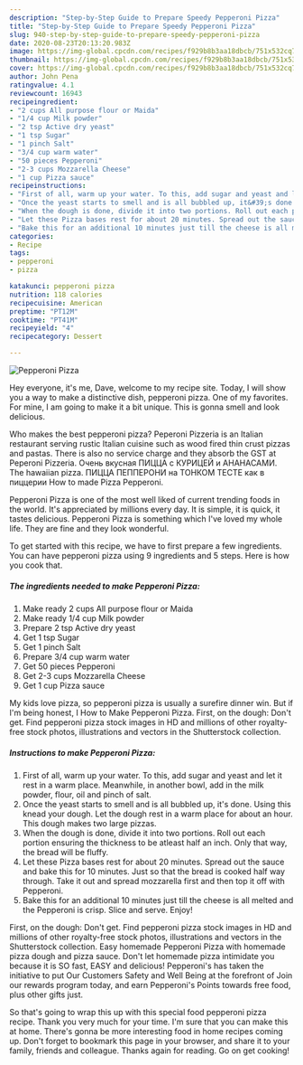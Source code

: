 ```yaml
---
description: "Step-by-Step Guide to Prepare Speedy Pepperoni Pizza"
title: "Step-by-Step Guide to Prepare Speedy Pepperoni Pizza"
slug: 940-step-by-step-guide-to-prepare-speedy-pepperoni-pizza
date: 2020-08-23T20:13:20.983Z
image: https://img-global.cpcdn.com/recipes/f929b8b3aa18dbcb/751x532cq70/pepperoni-pizza-recipe-main-photo.jpg
thumbnail: https://img-global.cpcdn.com/recipes/f929b8b3aa18dbcb/751x532cq70/pepperoni-pizza-recipe-main-photo.jpg
cover: https://img-global.cpcdn.com/recipes/f929b8b3aa18dbcb/751x532cq70/pepperoni-pizza-recipe-main-photo.jpg
author: John Pena
ratingvalue: 4.1
reviewcount: 16943
recipeingredient:
- "2 cups All purpose flour or Maida"
- "1/4 cup Milk powder"
- "2 tsp Active dry yeast"
- "1 tsp Sugar"
- "1 pinch Salt"
- "3/4 cup warm water"
- "50 pieces Pepperoni"
- "2-3 cups Mozzarella Cheese"
- "1 cup Pizza sauce"
recipeinstructions:
- "First of all, warm up your water. To this, add sugar and yeast and let it rest in a warm place. Meanwhile, in another bowl, add in the milk powder, flour, oil and pinch of salt."
- "Once the yeast starts to smell and is all bubbled up, it&#39;s done. Using this knead your dough. Let the dough rest in a warm place for about an hour. This dough makes two large pizzas."
- "When the dough is done, divide it into two portions. Roll out each portion ensuring the thickness to be atleast half an inch. Only that way, the bread will be fluffy."
- "Let these Pizza bases rest for about 20 minutes. Spread out the sauce and bake this for 10 minutes. Just so that the bread is cooked half way through. Take it out and spread mozzarella first and then top it off with Pepperoni."
- "Bake this for an additional 10 minutes just till the cheese is all melted and the Pepperoni is crisp. Slice and serve. Enjoy!"
categories:
- Recipe
tags:
- pepperoni
- pizza

katakunci: pepperoni pizza 
nutrition: 118 calories
recipecuisine: American
preptime: "PT12M"
cooktime: "PT41M"
recipeyield: "4"
recipecategory: Dessert

---
```



![Pepperoni Pizza](https://img-global.cpcdn.com/recipes/f929b8b3aa18dbcb/751x532cq70/pepperoni-pizza-recipe-main-photo.jpg)

Hey everyone, it's me, Dave, welcome to my recipe site. Today, I will show you a way to make a distinctive dish, pepperoni pizza. One of my favorites. For mine, I am going to make it a bit unique. This is gonna smell and look delicious.

Who makes the best pepperoni pizza? Peperoni Pizzeria is an Italian restaurant serving rustic Italian cuisine such as wood fired thin crust pizzas and pastas. There is also no service charge and they absorb the GST at Peperoni Pizzeria. Очень вкусная ПИЦЦА с КУРИЦЕЙ и АНАНАСАМИ. The hawaiian pizza. ПИЦЦА ПЕППЕРОНИ на ТОНКОМ ТЕСТЕ как в пиццерии How to made Pizza Pepperoni.

Pepperoni Pizza is one of the most well liked of current trending foods in the world. It's appreciated by millions every day. It is simple, it is quick, it tastes delicious. Pepperoni Pizza is something which I've loved my whole life. They are fine and they look wonderful.


To get started with this recipe, we have to first prepare a few ingredients. You can have pepperoni pizza using 9 ingredients and 5 steps. Here is how you cook that.

<!--inarticleads1-->

##### The ingredients needed to make Pepperoni Pizza:

1. Make ready 2 cups All purpose flour or Maida
1. Make ready 1/4 cup Milk powder
1. Prepare 2 tsp Active dry yeast
1. Get 1 tsp Sugar
1. Get 1 pinch Salt
1. Prepare 3/4 cup warm water
1. Get 50 pieces Pepperoni
1. Get 2-3 cups Mozzarella Cheese
1. Get 1 cup Pizza sauce


My kids love pizza, so pepperoni pizza is usually a surefire dinner win. But if I&#39;m being honest, I How to Make Pepperoni Pizza. First, on the dough: Don&#39;t get. Find pepperoni pizza stock images in HD and millions of other royalty-free stock photos, illustrations and vectors in the Shutterstock collection. 

<!--inarticleads2-->

##### Instructions to make Pepperoni Pizza:

1. First of all, warm up your water. To this, add sugar and yeast and let it rest in a warm place. Meanwhile, in another bowl, add in the milk powder, flour, oil and pinch of salt.
1. Once the yeast starts to smell and is all bubbled up, it&#39;s done. Using this knead your dough. Let the dough rest in a warm place for about an hour. This dough makes two large pizzas.
1. When the dough is done, divide it into two portions. Roll out each portion ensuring the thickness to be atleast half an inch. Only that way, the bread will be fluffy.
1. Let these Pizza bases rest for about 20 minutes. Spread out the sauce and bake this for 10 minutes. Just so that the bread is cooked half way through. Take it out and spread mozzarella first and then top it off with Pepperoni.
1. Bake this for an additional 10 minutes just till the cheese is all melted and the Pepperoni is crisp. Slice and serve. Enjoy!


First, on the dough: Don&#39;t get. Find pepperoni pizza stock images in HD and millions of other royalty-free stock photos, illustrations and vectors in the Shutterstock collection. Easy homemade Pepperoni Pizza with homemade pizza dough and pizza sauce. Don&#39;t let homemade pizza intimidate you because it is SO fast, EASY and delicious! Pepperoni&#39;s has taken the initiative to put Our Customers Safety and Well Being at the forefront of Join our rewards program today, and earn Pepperoni&#39;s Points towards free food, plus other gifts just. 

So that's going to wrap this up with this special food pepperoni pizza recipe. Thank you very much for your time. I'm sure that you can make this at home. There's gonna be more interesting food in home recipes coming up. Don't forget to bookmark this page in your browser, and share it to your family, friends and colleague. Thanks again for reading. Go on get cooking!
